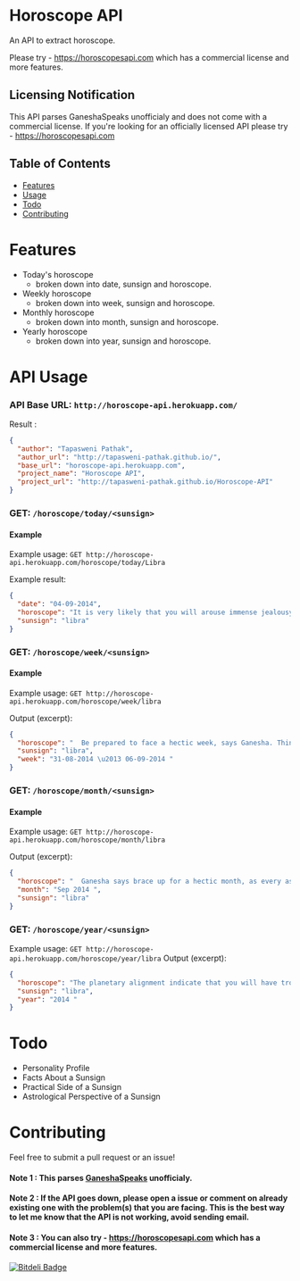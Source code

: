 Horoscope API
======


An API to extract horoscope.

Please try - https://horoscopesapi.com which has a commercial license and more features.

## Licensing Notification 
This API parses GaneshaSpeaks unofficialy and does not come with a commercial license. If you're looking for an officially licensed API please try - https://horoscopesapi.com  

## Table of Contents

* [Features](#features)
* [Usage](#api-usage)
* [Todo](#todo)
* [Contributing](#contributing)

# Features

* Today's horoscope 
  * broken down into date, sunsign and horoscope.
* Weekly horoscope
  * broken down into week, sunsign and horoscope.
* Monthly horoscope
  * broken down into month, sunsign and horoscope.
* Yearly horoscope
  * broken down into year, sunsign and horoscope.

# API Usage
### API Base URL: `http://horoscope-api.herokuapp.com/`

Result :
```json
{
  "author": "Tapasweni Pathak", 
  "author_url": "http://tapasweni-pathak.github.io/", 
  "base_url": "horoscope-api.herokuapp.com", 
  "project_name": "Horoscope API", 
  "project_url": "http://tapasweni-pathak.github.io/Horoscope-API"
}
```

### GET: `/horoscope/today/<sunsign>`
#### Example
Example usage: `GET http://horoscope-api.herokuapp.com/horoscope/today/Libra`

Example result:
```json
{
  "date": "04-09-2014", 
  "horoscope": "It is very likely that you will arouse immense jealousy in others with your success and growth in business. Your business rivals may attempt to dent your credit worthiness in one way or the other. You may prefer to deal with them subtly rather than confront them openly, feels Ganesha.       Astro Profile  Uncover the real you, and see for yourself the cosmic map that Almighty has constructed for you. This specific arrangement of planets, the numbers and the stars at the time you were born makes you unique. Discover such aspects through the free Astro Profile report.      Get It Now!  ", 
  "sunsign": "libra"
}
```

### GET: `/horoscope/week/<sunsign>`
#### Example
Example usage: `GET http://horoscope-api.herokuapp.com/horoscope/week/libra`

Output (excerpt):
```json
{
  "horoscope": "  Be prepared to face a hectic week, says Ganesha. Things that were dormant shall now start gaining momentum. Your financial graph will gradually start going up. Things on both the personal and professional fronts are likely to become smoother. Your relations with your bosses shall improve. Boss and You! Finding difficulty to get along with your superior in your office, our expert astrologers can help you out. Get this report to get guidance from an astrological standpoint \u2013 as this report is based on your Natal Chart, it will be fully personalised for you. You shall be spending money on friends, but they shall return the favour by holding you in high regard and showering a lot of affection on you. This week, you shall also be able to earn through contacts and your reputation shall spread through word of mouth, fetching many assignments. This week is good for working with youngsters. That is to say, if you wish to impart training to the youngsters in your company or even in your family, this is the best week. Ganesha feels your approach towards social and personal issues shall be diplomatic.   Birth Horoscope Use the power of Astrology to understand yourself in a better way and get a sense of direction and purpose in life. The cosmic imprint of the stars has a profound impact on your life. Unravel your true potential through the Birth Horoscope report, being offered for free.      Get It Now! ", 
  "sunsign": "libra", 
  "week": "31-08-2014 \u2013 06-09-2014 "
}
```

### GET: `/horoscope/month/<sunsign>`
#### Example
Example usage: `GET http://horoscope-api.herokuapp.com/horoscope/month/libra`

Output (excerpt):
```json
{
  "horoscope": "  Ganesha says brace up for a hectic month, as every aspect of your life shall keep you extremely busy. On the work front, your relations with seniors shall improve. As for work, you shall easily complete the projects assigned to you. Your social network and contacts shall matter a lot this month. You may also quit your job and start a business, to improve your financial condition. However, don\u2019t take any hasty decisions, cautions Ganesha. You are likely to be tempted to take some drastic steps to improve your finances. However, you should consult experts before undertaking anything risky. Also, start saving and chart out your investment plans. Over the course of the month, your finances shall improve gradually. Gains through investments in business are also indicated. To get some valuable tips on how to improve your financial condition even more, try the Birth Chart based report Wealth Ask a Question Detailed. As per Ganesha, your personal life may be fairly smooth this month, provided you are flexible and accommodating. Planetary positions indicate that your stubbornness may negatively affect your spouse and other members of your family.  Shani Dosha  Shani Dosha occurs when Saturn, the feared, mighty planet, is debilitated or occupies any of the Cardinal Houses (1, 4, 7, 10) in Aries, Cancer, Leo, or Scorpio or is Retrograde or Combust (by Sun) in those Houses (whatever be the Sign, except Libra, Capricorn and Aquarius) in a Horoscope. These planetary positions can cause troubles for you. Find out and deal well!    Get It Now! ", 
  "month": "Sep 2014 ", 
  "sunsign": "libra"
}
```

### GET: `/horoscope/year/<sunsign>`
Example usage: `GET http://horoscope-api.herokuapp.com/horoscope/year/libra`
 Output (excerpt):
 ```json
 {
   "horoscope": "The planetary alignment indicate that you will have trouble controlling your temper during the year ahead. Be very careful of your words and actions as even petty issues may go out of hand in no time. As far as your love life is concerned, there will some ups and downs during year . Be unbiased and practical while sorting out issues with your beloved, else you will not be able to stop things from going bad to worse. This year, you need to be very clear about how you are going to handle your finances. According to Ganesha, you should pay special attention to your spendings and cash outflow. Whereas for your business, it may prove to be an excellent year. In all likelihood, you will come across lucrative business opportunities. The transiting Jupiter may bring you a favourable period on the career front in the form of a promotion or an increment. Well, be prepared to accept more responsibilities.",
   "sunsign": "libra",
   "year": "2014 "
}
```
# Todo
* Personality Profile
* Facts About a Sunsign
* Practical Side of a Sunsign
* Astrological Perspective of a Sunsign

# Contributing
Feel free to submit a pull request or an issue!



#### Note 1 : This parses [GaneshaSpeaks](http://www.ganeshaspeaks.com/) unofficialy.  

#### Note 2 : If the API goes down, please open a issue or comment on already existing one with the problem(s) that you are facing. This is the best way to let me know that the API is not working, avoid sending email. 

#### Note 3 : You can also try - https://horoscopesapi.com which has a commercial license and more features.

[![Bitdeli Badge](https://d2weczhvl823v0.cloudfront.net/tapasweni-pathak/horoscope-api/trend.png)](https://bitdeli.com/free "Bitdeli Badge")
